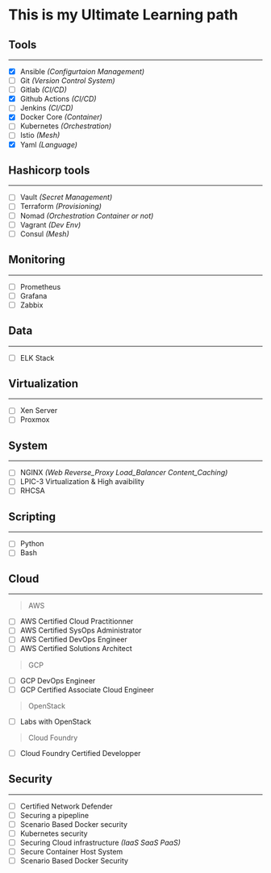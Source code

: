 #    This is my Ultimate Learning path

##    Tools
___
- [x]  Ansible *(Configurtaion Management)* 
- [ ]  Git *(Version Control System)*
- [ ]  Gitlab *(CI/CD)*
- [x]  Github Actions *(CI/CD)*
- [ ]  Jenkins *(CI/CD)*
- [x]  Docker Core *(Container)*
- [ ]  Kubernetes *(Orchestration)*
- [ ]  Istio *(Mesh)*
- [x]  Yaml *(Language)*

## Hashicorp tools
___
- [ ] Vault *(Secret Management)*
- [ ] Terraform *(Provisioning)*
- [ ] Nomad *(Orchestration Container or not)*
- [ ] Vagrant *(Dev Env)*
- [ ] Consul *(Mesh)*

## Monitoring
___
- [ ] Prometheus
- [ ] Grafana
- [ ] Zabbix

## Data
___
- [ ] ELK Stack

## Virtualization
___
- [ ] Xen Server
- [ ] Proxmox

## System
___
- [ ] NGINX *(Web Reverse_Proxy Load_Balancer Content_Caching)*
- [ ] LPIC-3 Virtualization & High avaibility
- [ ] RHCSA

## Scripting
___
- [ ] Python
- [ ] Bash

## Cloud
___

> AWS
- [ ] AWS Certified Cloud Practitionner
- [ ] AWS Certified SysOps Administrator
- [ ] AWS Certified DevOps Engineer
- [ ] AWS Certified Solutions Architect

> GCP
- [ ] GCP DevOps Engineer
- [ ] GCP Certified Associate Cloud Engineer

> OpenStack
- [ ] Labs with OpenStack

> Cloud Foundry 
- [ ] Cloud Foundry Certified Developper

## Security
___
- [ ] Certified Network Defender
- [ ] Securing a pipepline
- [ ] Scenario Based Docker security
- [ ] Kubernetes security
- [ ] Securing Cloud infrastructure *(IaaS SaaS PaaS)*
- [ ] Secure Container Host System
- [ ] Scenario Based Docker Security
